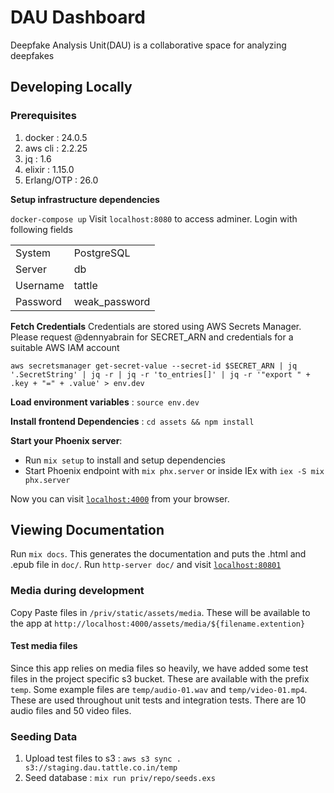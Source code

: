 # DAU Dashboard
Deepfake Analysis Unit(DAU) is a collaborative space for analyzing deepfakes 

## Developing Locally

### Prerequisites
1. docker : 24.0.5
2. aws cli : 2.2.25
3. jq : 1.6
4. elixir : 1.15.0
5. Erlang/OTP : 26.0 

**Setup infrastructure dependencies**

`docker-compose up`
Visit `localhost:8080` to access adminer. Login with following fields

| | |
|---|---|
|System|PostgreSQL|
|Server|db|
|Username|tattle|
|Password|weak_password|

**Fetch Credentials**
Credentials are stored using AWS Secrets Manager. Please request @dennyabrain for SECRET_ARN and credentials for a suitable AWS IAM account
```shell
aws secretsmanager get-secret-value --secret-id $SECRET_ARN | jq '.SecretString' | jq -r | jq -r 'to_entries[]' | jq -r '"export " + .key + "=" + .value' > env.dev
```

**Load environment variables** : `source env.dev` 

**Install frontend Dependencies** : `cd assets && npm install` 

**Start your Phoenix server**:

  * Run `mix setup` to install and setup dependencies
  * Start Phoenix endpoint with `mix phx.server` or inside IEx with `iex -S mix phx.server`

Now you can visit [`localhost:4000`](http://localhost:4000) from your browser.

## Viewing Documentation
Run `mix docs`. This generates the documentation and puts the .html and .epub file in `doc/`. Run `http-server doc/` and visit [`localhost:80801`](http://localhost:8081) 


### Media during development
Copy Paste files in `/priv/static/assets/media`. These will be available to the app at `http://localhost:4000/assets/media/${filename.extention}`

#### Test media files
Since this app relies on media files so heavily, we have added some test files in the project specific s3 bucket. These are available with the prefix `temp`. Some example files are `temp/audio-01.wav` and `temp/video-01.mp4`. These are used throughout unit tests and integration tests. There are 10 audio files and 50 video files. 

### Seeding Data 
1. Upload test files to s3 : `aws s3 sync . s3://staging.dau.tattle.co.in/temp`
2. Seed database : `mix run priv/repo/seeds.exs`

